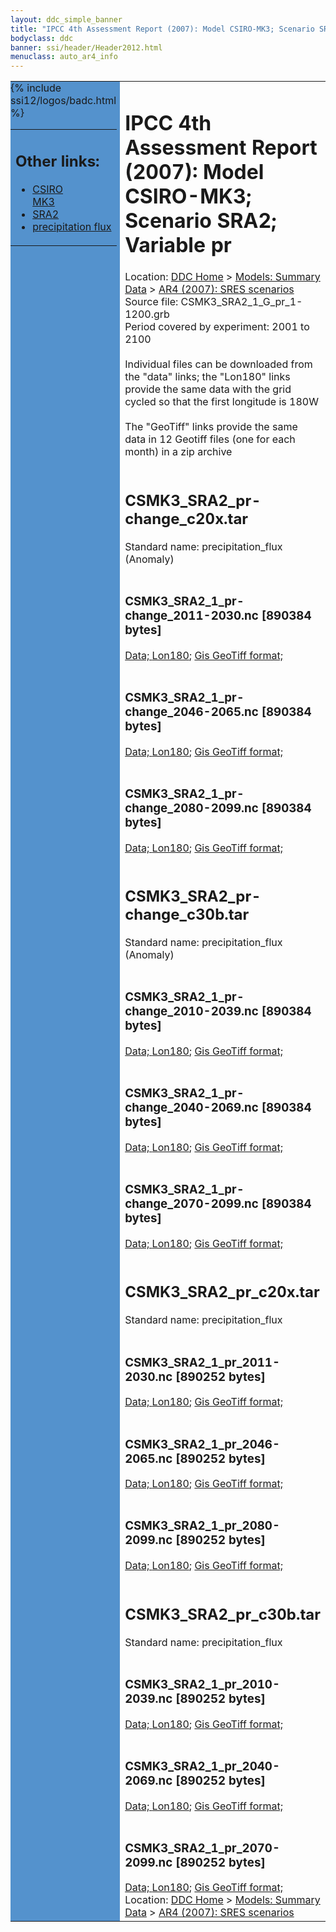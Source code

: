 ```yaml
---
layout: ddc_simple_banner
title: "IPCC 4th Assessment Report (2007): Model CSIRO-MK3; Scenario SRA2; Variable pr"
bodyclass: ddc
banner: ssi/header/Header2012.html
menuclass: auto_ar4_info
---
```



<table width="100%" border="0" cellspacing="0" cellpadding="0" style="border-collapse: collapse;">
<tr style="margin:0;padding:0;border:0;">
<td style="margin:0;padding:0;border:0;height:1pt;width:150pt;background:#5492CD;" valign="top" >

<div id="lh-col2" class="auto_ar4_info">
<table class="menumain" bgcolor="#5492CD" cellspacing="0" width="100%" border="0">
<tr><td>
<h2> Other links:</h2>
<ul>
<li><a href="/auto/ar4/model-CSIRO-MK3.html">CSIRO<br/>MK3</a></li>
<li><a href="/auto/ar4/scenario-SRA2.html">SRA2</a></li>
<li><a href="/auto/ar4/var-precipitation_flux.html">precipitation flux</a></li>
</ul>
</td></tr>
{% include ssi12/logos/badc.html %}
</table>
</div>
</td>
<td><h1>IPCC 4th Assessment Report (2007): Model CSIRO-MK3; Scenario SRA2; Variable pr</h1>

<!-- Breadcrumb1 -->
<div id="breadcrumb1" align="left">
Location: <a href="/index.html">DDC Home</a> > <a href="/sim/gcm_clim/">Models: Summary Data</a>
> <a href="/sim/gcm_clim/SRES_AR4/index.html">AR4 (2007): SRES scenarios</a>
</div>
<!-- End of Breadcrumb1 -->Source file: CSMK3_SRA2_1_G_pr_1-1200.grb
<br/>
Period covered by experiment: 2001 to 2100<br/>
<br/>Individual files can be downloaded from the "data" links; the "Lon180" links provide the same data
         with the grid cycled so that the first longitude is 180W<br/>
<br/>The "GeoTiff" links provide the same data in 12 Geotiff files (one for each month)
          in a zip archive<br/>
<br/><h2>CSMK3_SRA2_pr-change_c20x.tar</h2>
Standard name: precipitation_flux (Anomaly)<br>
<br/><h3>CSMK3_SRA2_1_pr-change_2011-2030.nc [890384 bytes]</h3>
<a href="http://apps.ipcc-data.org/cgi-bin/downl/ar4_nc/pr/CSMK3_SRA2_1_pr-change_2011-2030.nc">Data; </a><a href="http://apps.ipcc-data.org/cgi-bin/downl/ar4_nc/pr/CSMK3_SRA2_1_pr-change_2011-2030.cyto180.nc"> Lon180</a>; <a href="/cgi-bin/downl/ar4_tif/pr/CSMK3_SRA2_1_pr-change_2011-2030.zip">Gis GeoTiff format; </a><br/>
<br/><h3>CSMK3_SRA2_1_pr-change_2046-2065.nc [890384 bytes]</h3>
<a href="http://apps.ipcc-data.org/cgi-bin/downl/ar4_nc/pr/CSMK3_SRA2_1_pr-change_2046-2065.nc">Data; </a><a href="http://apps.ipcc-data.org/cgi-bin/downl/ar4_nc/pr/CSMK3_SRA2_1_pr-change_2046-2065.cyto180.nc"> Lon180</a>; <a href="/cgi-bin/downl/ar4_tif/pr/CSMK3_SRA2_1_pr-change_2046-2065.zip">Gis GeoTiff format; </a><br/>
<br/><h3>CSMK3_SRA2_1_pr-change_2080-2099.nc [890384 bytes]</h3>
<a href="http://apps.ipcc-data.org/cgi-bin/downl/ar4_nc/pr/CSMK3_SRA2_1_pr-change_2080-2099.nc">Data; </a><a href="http://apps.ipcc-data.org/cgi-bin/downl/ar4_nc/pr/CSMK3_SRA2_1_pr-change_2080-2099.cyto180.nc"> Lon180</a>; <a href="/cgi-bin/downl/ar4_tif/pr/CSMK3_SRA2_1_pr-change_2080-2099.zip">Gis GeoTiff format; </a><br/>
<br/><h2>CSMK3_SRA2_pr-change_c30b.tar</h2>
Standard name: precipitation_flux (Anomaly)<br>
<br/><h3>CSMK3_SRA2_1_pr-change_2010-2039.nc [890384 bytes]</h3>
<a href="http://apps.ipcc-data.org/cgi-bin/downl/ar4_nc/pr/CSMK3_SRA2_1_pr-change_2010-2039.nc">Data; </a><a href="http://apps.ipcc-data.org/cgi-bin/downl/ar4_nc/pr/CSMK3_SRA2_1_pr-change_2010-2039.cyto180.nc"> Lon180</a>; <a href="/cgi-bin/downl/ar4_tif/pr/CSMK3_SRA2_1_pr-change_2010-2039.zip">Gis GeoTiff format; </a><br/>
<br/><h3>CSMK3_SRA2_1_pr-change_2040-2069.nc [890384 bytes]</h3>
<a href="http://apps.ipcc-data.org/cgi-bin/downl/ar4_nc/pr/CSMK3_SRA2_1_pr-change_2040-2069.nc">Data; </a><a href="http://apps.ipcc-data.org/cgi-bin/downl/ar4_nc/pr/CSMK3_SRA2_1_pr-change_2040-2069.cyto180.nc"> Lon180</a>; <a href="/cgi-bin/downl/ar4_tif/pr/CSMK3_SRA2_1_pr-change_2040-2069.zip">Gis GeoTiff format; </a><br/>
<br/><h3>CSMK3_SRA2_1_pr-change_2070-2099.nc [890384 bytes]</h3>
<a href="http://apps.ipcc-data.org/cgi-bin/downl/ar4_nc/pr/CSMK3_SRA2_1_pr-change_2070-2099.nc">Data; </a><a href="http://apps.ipcc-data.org/cgi-bin/downl/ar4_nc/pr/CSMK3_SRA2_1_pr-change_2070-2099.cyto180.nc"> Lon180</a>; <a href="/cgi-bin/downl/ar4_tif/pr/CSMK3_SRA2_1_pr-change_2070-2099.zip">Gis GeoTiff format; </a><br/>
<br/><h2>CSMK3_SRA2_pr_c20x.tar</h2>
Standard name: precipitation_flux<br>
<br/><h3>CSMK3_SRA2_1_pr_2011-2030.nc [890252 bytes]</h3>
<a href="http://apps.ipcc-data.org/cgi-bin/downl/ar4_nc/pr/CSMK3_SRA2_1_pr_2011-2030.nc">Data; </a><a href="http://apps.ipcc-data.org/cgi-bin/downl/ar4_nc/pr/CSMK3_SRA2_1_pr_2011-2030.cyto180.nc"> Lon180</a>; <a href="/cgi-bin/downl/ar4_tif/pr/CSMK3_SRA2_1_pr_2011-2030.zip">Gis GeoTiff format; </a><br/>
<br/><h3>CSMK3_SRA2_1_pr_2046-2065.nc [890252 bytes]</h3>
<a href="http://apps.ipcc-data.org/cgi-bin/downl/ar4_nc/pr/CSMK3_SRA2_1_pr_2046-2065.nc">Data; </a><a href="http://apps.ipcc-data.org/cgi-bin/downl/ar4_nc/pr/CSMK3_SRA2_1_pr_2046-2065.cyto180.nc"> Lon180</a>; <a href="/cgi-bin/downl/ar4_tif/pr/CSMK3_SRA2_1_pr_2046-2065.zip">Gis GeoTiff format; </a><br/>
<br/><h3>CSMK3_SRA2_1_pr_2080-2099.nc [890252 bytes]</h3>
<a href="http://apps.ipcc-data.org/cgi-bin/downl/ar4_nc/pr/CSMK3_SRA2_1_pr_2080-2099.nc">Data; </a><a href="http://apps.ipcc-data.org/cgi-bin/downl/ar4_nc/pr/CSMK3_SRA2_1_pr_2080-2099.cyto180.nc"> Lon180</a>; <a href="/cgi-bin/downl/ar4_tif/pr/CSMK3_SRA2_1_pr_2080-2099.zip">Gis GeoTiff format; </a><br/>
<br/><h2>CSMK3_SRA2_pr_c30b.tar</h2>
Standard name: precipitation_flux<br>
<br/><h3>CSMK3_SRA2_1_pr_2010-2039.nc [890252 bytes]</h3>
<a href="http://apps.ipcc-data.org/cgi-bin/downl/ar4_nc/pr/CSMK3_SRA2_1_pr_2010-2039.nc">Data; </a><a href="http://apps.ipcc-data.org/cgi-bin/downl/ar4_nc/pr/CSMK3_SRA2_1_pr_2010-2039.cyto180.nc"> Lon180</a>; <a href="/cgi-bin/downl/ar4_tif/pr/CSMK3_SRA2_1_pr_2010-2039.zip">Gis GeoTiff format; </a><br/>
<br/><h3>CSMK3_SRA2_1_pr_2040-2069.nc [890252 bytes]</h3>
<a href="http://apps.ipcc-data.org/cgi-bin/downl/ar4_nc/pr/CSMK3_SRA2_1_pr_2040-2069.nc">Data; </a><a href="http://apps.ipcc-data.org/cgi-bin/downl/ar4_nc/pr/CSMK3_SRA2_1_pr_2040-2069.cyto180.nc"> Lon180</a>; <a href="/cgi-bin/downl/ar4_tif/pr/CSMK3_SRA2_1_pr_2040-2069.zip">Gis GeoTiff format; </a><br/>
<br/><h3>CSMK3_SRA2_1_pr_2070-2099.nc [890252 bytes]</h3>
<a href="http://apps.ipcc-data.org/cgi-bin/downl/ar4_nc/pr/CSMK3_SRA2_1_pr_2070-2099.nc">Data; </a><a href="http://apps.ipcc-data.org/cgi-bin/downl/ar4_nc/pr/CSMK3_SRA2_1_pr_2070-2099.cyto180.nc"> Lon180</a>; <a href="/cgi-bin/downl/ar4_tif/pr/CSMK3_SRA2_1_pr_2070-2099.zip">Gis GeoTiff format; </a><br/>
<!-- Breadcrumb2 -->
<div id="breadcrumb2" align="left">
Location: <a href="/index.html">DDC Home</a> > <a href="/sim/gcm_clim/">Models: Summary Data</a>
> <a href="/sim/gcm_clim/SRES_AR4/index.html">AR4 (2007): SRES scenarios</a>
</div>
<!-- End of Breadcrumb2 --></td></tr></table>
